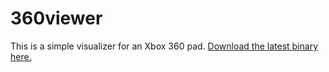360viewer
=========

This is a simple visualizer for an Xbox 360 pad.
[Download the latest binary here.](https://github.com/jeremyaburns/360viewer/blob/master/360viewer.exe?raw=true)
